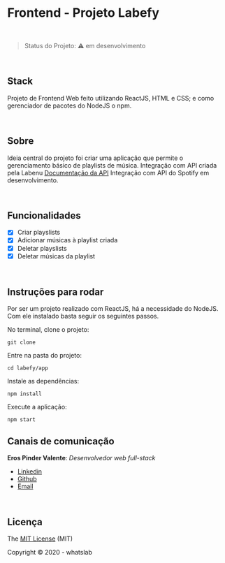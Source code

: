 
# Frontend - Projeto Labefy

<br>

> Status do Projeto: :warning: em desenvolvimento

<br>

## Stack
Projeto de Frontend Web feito utilizando ReactJS, HTML e CSS; 
e como gerenciador de pacotes do NodeJS o npm.

<br>

## Sobre
Ideia central do projeto foi criar uma aplicação que permite o gerenciamento básico de playlists de música. 
Integração com API criada pela Labenu [Documentação da API](https://documenter.getpostman.com/view/7549981/SztBc8eT?version=latest)
Integração com API do Spotify em desenvolvimento.

<br>

## Funcionalidades 

- [X] Criar playslists
- [X] Adicionar músicas à playlist criada
- [X] Deletar playslists
- [X] Deletar músicas da playlist

<br>

## Instruções para rodar
Por ser um projeto realizado com ReactJS, há a necessidade do NodeJS. Com ele instalado basta seguir os seguintes passos.

No terminal, clone o projeto:
```
git clone 
```

Entre na pasta do projeto:
```
cd labefy/app
```

Instale as dependências:
```
npm install
```

Execute a aplicação:
```
npm start 
```

## Canais de comunicação

**Eros Pinder Valente**: *Desenvolvedor web full-stack*

- [Linkedin](https://www.linkedin.com/in/erospv/)
- [Github](https://github.com/erospv)
- [Email](eros.pv@gmail.com)

<br>

## Licença

The [MIT License]() (MIT)

Copyright :copyright: 2020 - whatslab
